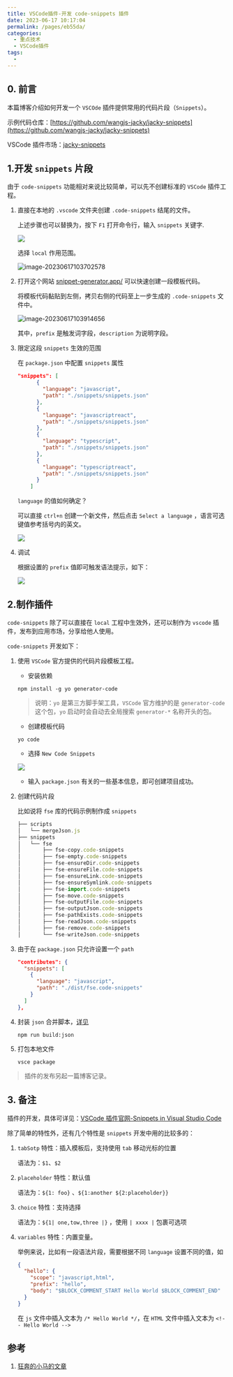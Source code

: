 ```yaml
---
title: VSCode插件-开发 code-snippets 插件
date: 2023-06-17 10:17:04
permalink: /pages/eb55da/
categories:
  - 重点技术
  - VSCode插件
tags:
  - 
---
```




## 0. 前言

本篇博客介绍如何开发一个 `VSCOde` 插件提供常用的代码片段（`Snippets`）。

示例代码仓库：[https://github.com/wangjs-jacky/jacky-snippets](https://github.com/wangjs-jacky/jacky-snippets)

VSCode 插件市场：[jacky-snippets](https://marketplace.visualstudio.com/items?itemName=w-plus-jacky.jacky-snippets)



## 1.开发 `snippets` 片段

由于 `code-snippets` 功能相对来说比较简单，可以先不创建标准的 `VSCode` 插件工程。

1. 直接在本地的 `.vscode` 文件夹创建 `.code-snippets` 结尾的文件。

   上述步骤也可以替换为，按下  `F1` 打开命令行，输入 `snippets` 关键字.

   ![](https://wjs-tik.oss-cn-shanghai.aliyuncs.com/202306171036392.png)

   选择  `local` 作用范围。

   ![image-20230617103702578](https://wjs-tik.oss-cn-shanghai.aliyuncs.com/202306171037690.png)

2. 打开这个网站 [snippet-generator.app/](https://link.juejin.cn/?target=https%3A%2F%2Fsnippet-generator.app%2F) 可以快速创建一段模板代码。

   将模板代码黏贴到左侧，拷贝右侧的代码至上一步生成的 `.code-snippets` 文件中。

   ![image-20230617103914656](https://wjs-tik.oss-cn-shanghai.aliyuncs.com/202306171039048.png)

   其中，`prefix` 是触发词字段，`description` 为说明字段。

3. 限定这段 `snippets` 生效的范围

   在 `package.json` 中配置 `snippets` 属性

   ```json
   "snippets": [
         {
           "language": "javascript",
           "path": "./snippets/snippets.json"
         },
         {
           "language": "javascriptreact",
           "path": "./snippets/snippets.json"
         },
         {
           "language": "typescript",
           "path": "./snippets/snippets.json"
         },
         {
           "language": "typescriptreact",
           "path": "./snippets/snippets.json"
         }
       ]
   ```

   `language` 的值如何确定？

   可以直接 `ctrl+n` 创建一个新文件，然后点击 `Select a language` ，语言可选键值参考括号内的英文。

   ![](https://wjs-tik.oss-cn-shanghai.aliyuncs.com/202306171608921.png)

4. 调试

   根据设置的 `prefix` 值即可触发语法提示，如下：

   ![](https://wjs-tik.oss-cn-shanghai.aliyuncs.com/202306142347282.png)



## 2.制作插件

`code-snippets` 除了可以直接在 `local` 工程中生效外，还可以制作为 `vscode` 插件，发布到应用市场，分享给他人使用。

`code-snippets` 开发如下：

1. 使用 `VSCode` 官方提供的代码片段模板工程。

   - 安装依赖

   ```shell
   npm install -g yo generator-code
   ```

   > 说明：`yo` 是第三方脚手架工具，`VSCode` 官方维护的是 `generator-code` 这个包，`yo` 启动时会自动去全局搜索 `generator-*` 名称开头的包。

   - 创建模板代码

   ```
   yo code
   ```

   - 选择 `New Code Snippets`

   ![](https://wjs-tik.oss-cn-shanghai.aliyuncs.com/202306171553806.png)

   - 输入 `package.json` 有关的一些基本信息，即可创建项目成功。

2. 创建代码片段

   比如说将 `fse` 库的代码示例制作成 `snippets` 

   ```javascript
   ├── scripts
   │   └── mergeJson.js
   ├── snippets
   │   └── fse
   │       ├── fse-copy.code-snippets
   │       ├── fse-empty.code-snippets
   │       ├── fse-ensureDir.code-snippets
   │       ├── fse-ensureFile.code-snippets
   │       ├── fse-ensureLink.code-snippets
   │       ├── fse-ensureSymlink.code-snippets
   │       ├── fse-import.code-snippets
   │       ├── fse-move.code-snippets
   │       ├── fse-outputFile.code-snippets
   │       ├── fse-outputJson.code-snippets
   │       ├── fse-pathExists.code-snippets
   │       ├── fse-readJson.code-snippets
   │       ├── fse-remove.code-snippets
   │       └── fse-writeJson.code-snippets
   ```

3. 由于在 `package.json` 只允许设置一个 `path`

   ```json
   "contributes": {
     "snippets": [
       {
         "language": "javascript",
         "path": "./dist/fse.code-snippets"
       }
     ]
   },
   ```

4. 封装 `json` 合并脚本，[详见](https://github.com/wangjs-jacky/jacky-snippets/blob/main/scripts/mergeJson.js)

   ```shell
   npm run build:json
   ```

5. 打包本地文件

   ```shell
   vsce package
   ```

> 插件的发布另起一篇博客记录。



## 3. 备注

插件的开发，具体可详见：[VSCode 插件官网-Snippets in Visual Studio Code](https://code.visualstudio.com/docs/editor/userdefinedsnippets)

除了简单的特性外，还有几个特性是 `snippets` 开发中用的比较多的：

1. `tabSotp` 特性：插入模板后，支持使用 `tab` 移动光标的位置

   语法为：`$1`、`$2`

2. `placeholder` 特性：默认值

   语法为：`${1: foo}` 、`${1:another ${2:placeholder}}`

3. `choice` 特性：支持选择

   语法为：`${1| one,tow,three |}` ，使用 `| xxxx |` 包裹可选项

4. `variables` 特性：内置变量。

   举例来说，比如有一段语法片段，需要根据不同 `language` 设置不同的值，如

   ```json
   {
     "hello": {
       "scope": "javascript,html",
       "prefix": "hello",
       "body": "$BLOCK_COMMENT_START Hello World $BLOCK_COMMENT_END"
     }
   }
   ```

   在 `js` 文件中插入文本为 `/* Hello World */`，在 `HTML` 文件中插入文本为 `<!-- Hello World -->`



## 参考

1. [狂奔的小马的文章](https://juejin.cn/post/7030250953215311908)
